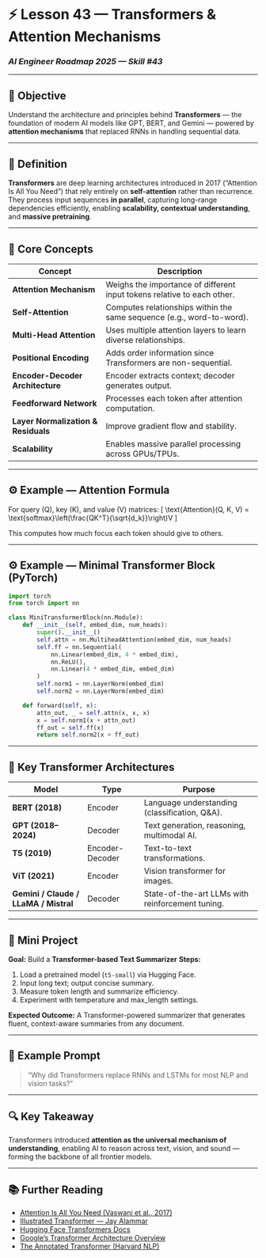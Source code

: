 # ⚡ Lesson 43 — Transformers & Attention Mechanisms

### *AI Engineer Roadmap 2025 — Skill #43*

---

## 🎯 Objective

Understand the architecture and principles behind **Transformers** — the foundation of modern AI models like GPT, BERT, and Gemini — powered by **attention mechanisms** that replaced RNNs in handling sequential data.

---

## 🧩 Definition

**Transformers** are deep learning architectures introduced in 2017 (“Attention Is All You Need”) that rely entirely on **self-attention** rather than recurrence.
They process input sequences **in parallel**, capturing long-range dependencies efficiently, enabling **scalability, contextual understanding**, and **massive pretraining**.

---

## 🧠 Core Concepts

| Concept                             | Description                                                             |
| ----------------------------------- | ----------------------------------------------------------------------- |
| **Attention Mechanism**             | Weighs the importance of different input tokens relative to each other. |
| **Self-Attention**                  | Computes relationships within the same sequence (e.g., word-to-word).   |
| **Multi-Head Attention**            | Uses multiple attention layers to learn diverse relationships.          |
| **Positional Encoding**             | Adds order information since Transformers are non-sequential.           |
| **Encoder-Decoder Architecture**    | Encoder extracts context; decoder generates output.                     |
| **Feedforward Network**             | Processes each token after attention computation.                       |
| **Layer Normalization & Residuals** | Improve gradient flow and stability.                                    |
| **Scalability**                     | Enables massive parallel processing across GPUs/TPUs.                   |

---

## ⚙️ Example — Attention Formula

For query (Q), key (K), and value (V) matrices:
[
\text{Attention}(Q, K, V) = \text{softmax}\left(\frac{QK^T}{\sqrt{d_k}}\right)V
]

This computes how much focus each token should give to others.

---

## ⚙️ Example — Minimal Transformer Block (PyTorch)

```python
import torch
from torch import nn

class MiniTransformerBlock(nn.Module):
    def __init__(self, embed_dim, num_heads):
        super().__init__()
        self.attn = nn.MultiheadAttention(embed_dim, num_heads)
        self.ff = nn.Sequential(
            nn.Linear(embed_dim, 4 * embed_dim),
            nn.ReLU(),
            nn.Linear(4 * embed_dim, embed_dim)
        )
        self.norm1 = nn.LayerNorm(embed_dim)
        self.norm2 = nn.LayerNorm(embed_dim)

    def forward(self, x):
        attn_out, _ = self.attn(x, x, x)
        x = self.norm1(x + attn_out)
        ff_out = self.ff(x)
        return self.norm2(x + ff_out)
```

---

## 🧱 Key Transformer Architectures

| Model                                 | Type            | Purpose                                          |
| ------------------------------------- | --------------- | ------------------------------------------------ |
| **BERT (2018)**                       | Encoder         | Language understanding (classification, Q&A).    |
| **GPT (2018–2024)**                   | Decoder         | Text generation, reasoning, multimodal AI.       |
| **T5 (2019)**                         | Encoder-Decoder | Text-to-text transformations.                    |
| **ViT (2021)**                        | Encoder         | Vision transformer for images.                   |
| **Gemini / Claude / LLaMA / Mistral** | Decoder         | State-of-the-art LLMs with reinforcement tuning. |

---

## 📘 Mini Project

**Goal:** Build a **Transformer-based Text Summarizer**
**Steps:**

1. Load a pretrained model (`t5-small`) via Hugging Face.
2. Input long text; output concise summary.
3. Measure token length and summarize efficiency.
4. Experiment with temperature and max_length settings.

**Expected Outcome:**
A Transformer-powered summarizer that generates fluent, context-aware summaries from any document.

---

## 🧠 Example Prompt

> “Why did Transformers replace RNNs and LSTMs for most NLP and vision tasks?”

---

## 🔍 Key Takeaway

Transformers introduced **attention as the universal mechanism of understanding**, enabling AI to reason across text, vision, and sound — forming the backbone of all frontier models.

---

## 📚 Further Reading

* [Attention Is All You Need (Vaswani et al., 2017)](https://arxiv.org/abs/1706.03762)
* [Illustrated Transformer — Jay Alammar](https://jalammar.github.io/illustrated-transformer/)
* [Hugging Face Transformers Docs](https://huggingface.co/docs/transformers/)
* [Google’s Transformer Architecture Overview](https://ai.googleblog.com/2017/08/transformer-novel-neural-network.html)
* [The Annotated Transformer (Harvard NLP)](http://nlp.seas.harvard.edu/annotated-transformer/)
